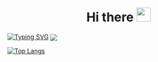 <h1 align="center">Hi there
<img src="https://github.com/blackcater/blackcater/raw/main/images/Hi.gif" height="32"/></h1>

[![Typing SVG](https://readme-typing-svg.herokuapp.com?lines=Backend+developer;Student)](https://git.io/typing-svg)
<a href="https://github.com/anuraghazra/github-readme-stats">
  <img align="center" src="https://github-readme-streak-stats.herokuapp.com/?user=verystupidowl&theme=tokyonight_duo&hide_border=true"/>
</a>

[![Top Langs](https://github-readme-stats.vercel.app/api/top-langs/?username=verystupidowl&theme=github_dark&layout=compact&hide_border=true)](https://github.com/anuraghazra/github-readme-stats)
<!--
**verystupidowl/verystupidowl** is a ✨ _special_ ✨ repository because its `README.md` (this file) appears on your GitHub profile.

Here are some ideas to get you started:

- 🔭 I’m currently working on ...
- 🌱 I’m currently learning ...
- 👯 I’m looking to collaborate on ...
- 🤔 I’m looking for help with ...
- 💬 Ask me about ...
- 📫 How to reach me: ...
- 😄 Pronouns: ...
- ⚡ Fun fact: ...
-->
